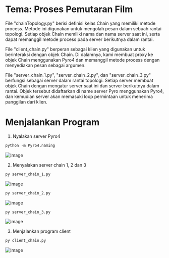 # Tema: Proses Pemutaran Film

File "chainTopology.py" berisi definisi kelas Chain yang memiliki metode process. Metode ini digunakan untuk mengolah pesan dalam sebuah rantai topologi. Setiap objek Chain memiliki nama dan nama server saat ini, serta dapat memanggil metode process pada server berikutnya dalam rantai.

File "client_chain.py" berperan sebagai klien yang digunakan untuk berinteraksi dengan objek Chain. Di dalamnya, kami membuat proxy ke objek Chain menggunakan Pyro4 dan memanggil metode process dengan menyediakan pesan sebagai argumen.

File "server_chain_1.py", "server_chain_2.py", dan "server_chain_3.py" berfungsi sebagai server dalam rantai topologi. Setiap server membuat objek Chain dengan mengatur server saat ini dan server berikutnya dalam rantai. Objek tersebut didaftarkan di name server Pyro menggunakan Pyro4, dan kemudian server akan memasuki loop permintaan untuk menerima panggilan dari klien.

# Menjalankan Program

1. Nyalakan server Pyro4

```python
python -m Pyro4.naming
```
![image](https://github.com/daulJsx/SISTER_3B/assets/112412781/155b83ce-9017-40ed-91d9-a3d961143088)

2. Menyalakan server chain 1, 2 dan 3

```python
py server_chain_1.py
```
![image](https://github.com/daulJsx/SISTER_3B/assets/112412781/4907058d-737a-43ec-a34a-9622885c00ea)


```python
py server_chain_2.py
```
![image](https://github.com/daulJsx/SISTER_3B/assets/112412781/c6c6ba32-bf29-42ba-933a-a80678298a35)


```python
py server_chain_3.py
```
![image](https://github.com/daulJsx/SISTER_3B/assets/112412781/db090d7e-5367-4cf5-bdad-01d9104c358c)


3. Menjalankan program client

```python
py client_chain.py
```
![image](https://github.com/daulJsx/SISTER_3B/assets/112412781/b69a04d2-174a-44d4-84d2-99eff721a51b)

